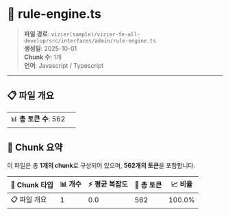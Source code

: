 # 📄 rule-engine.ts

> **파일 경로**: `vizier(sample)/vizier-fe-all-develop/src/interfaces/admin/rule-engine.ts`  
> **생성일**: 2025-10-01  
> **Chunk 수**: 1개  
> **언어**: Javascript / Typescript
---


## 📋 파일 개요

| | |
|--|--|
| 📊 **총 토큰 수**: 562 |  |






## 🧩 Chunk 요약

이 파일은 총 **1개의 chunk**로 구성되어 있으며, **562개의 토큰**을 포함합니다.

| 🧩 Chunk 타입 | 📊 개수 | ⚡ 평균 복잡도 | 📝 총 토큰 | 📈 비율 |
|---------------|--------|-------------|----------|--------|
| 📋 파일 개요 | 1 | 0.0 | 562 | 100.0% |

